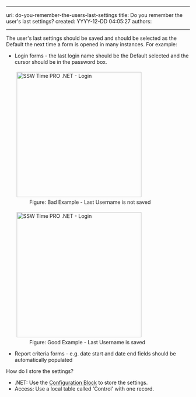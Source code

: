 

---
uri: do-you-remember-the-users-last-settings
title: Do you remember the user's last settings?
created: YYYY-12-DD 04:05:27
authors:

---




<span class='intro'> <p>The user's last settings should be saved and should be selected as the Default the
                    next time a form is opened in many instances. For example&#58;</p> </span>

<ul><li>Login forms - the last login name should be the Default selected and the cursor should be in the password box. 
      <dl class="badImage"><dt> 
            <img border="0" alt="SSW Time PRO .NET - Login" src="http&#58;//www.ssw.com.au/ssw/Standards/Rules/Images/BadFormLogin.jpg" style="margin&#58;5px;width&#58;342px;" />
         </dt><dd> Figure&#58; Bad Example - Last Username is not saved</dd></dl><dl class="goodImage"><dt> 
            <img border="0" alt="SSW Time PRO .NET - Login" src="http&#58;//www.ssw.com.au/ssw/Standards/Rules/Images/GoodFormLogin.jpg" style="margin&#58;5px;width&#58;342px;" />
         </dt><dd> Figure&#58; Good Example - Last Username is saved</dd></dl></li><li>Report criteria forms - e.g. date start and date end fields should be automatically populated</li></ul><p> How do I store the settings? </p><ul><li>.NET&#58; Use the 
      <a href="/do-you-use-configuration-management-application-block"> Configuration Block</a> to store the settings.</li><li>Access&#58; Use a local table called 'Control' with one record.</li></ul>


